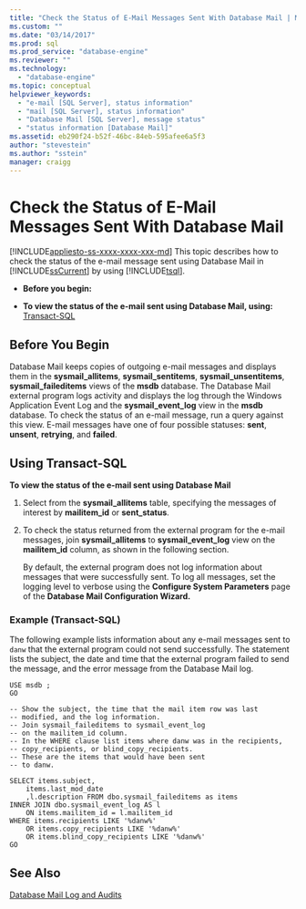 ```yaml
---
title: "Check the Status of E-Mail Messages Sent With Database Mail | Microsoft Docs"
ms.custom: ""
ms.date: "03/14/2017"
ms.prod: sql
ms.prod_service: "database-engine"
ms.reviewer: ""
ms.technology: 
  - "database-engine"
ms.topic: conceptual
helpviewer_keywords: 
  - "e-mail [SQL Server], status information"
  - "mail [SQL Server], status information"
  - "Database Mail [SQL Server], message status"
  - "status information [Database Mail]"
ms.assetid: eb290f24-b52f-46bc-84eb-595afee6a5f3
author: "stevestein"
ms.author: "sstein"
manager: craigg
---
```

# Check the Status of E-Mail Messages Sent With Database Mail
[!INCLUDE[appliesto-ss-xxxx-xxxx-xxx-md](../../includes/appliesto-ss-xxxx-xxxx-xxx-md.md)]
  This topic describes how to check the status of the e-mail message sent using Database Mail  in [!INCLUDE[ssCurrent](../../includes/sscurrent-md.md)] by using [!INCLUDE[tsql](../../includes/tsql-md.md)].  
  
-   **Before you begin:**  
  
-   **To view the status of the e-mail sent using Database Mail, using:**  [Transact-SQL](#TsqlProcedure)  
  
##  <a name="BeforeYouBegin"></a> Before You Begin  
 Database Mail keeps copies of outgoing e-mail messages and displays them in the **sysmail_allitems**, **sysmail_sentitems**, **sysmail_unsentitems**, **sysmail_faileditems** views of the **msdb** database. The Database Mail external program logs activity and displays the log through the Windows Application Event Log and the **sysmail_event_log** view in the **msdb** database. To check the status of an e-mail message, run a query against this view. E-mail messages have one of four possible statuses: **sent**, **unsent**, **retrying**, and **failed**.  
  
##  <a name="TsqlProcedure"></a> Using Transact-SQL  
 **To view the status of the e-mail sent using Database Mail**  
  
1.  Select from the **sysmail_allitems** table, specifying the messages of interest by **mailitem_id** or **sent_status**.  
  
2.  To check the status returned from the external program for the e-mail messages, join **sysmail_allitems** to **sysmail_event_log** view on the **mailitem_id** column, as shown in the following section.  
  
     By default, the external program does not log information about messages that were successfully sent. To log all messages, set the logging level to verbose using the **Configure System Parameters** page of the **Database Mail Configuration Wizard.**  
  
###  <a name="TsqlExample"></a> Example (Transact-SQL)  
 The following example lists information about any e-mail messages sent to `danw` that the external program could not send successfully. The statement lists the subject, the date and time that the external program failed to send the message, and the error message from the Database Mail log.  
  
```  
USE msdb ;  
GO  
  
-- Show the subject, the time that the mail item row was last  
-- modified, and the log information.  
-- Join sysmail_faileditems to sysmail_event_log   
-- on the mailitem_id column.  
-- In the WHERE clause list items where danw was in the recipients,  
-- copy_recipients, or blind_copy_recipients.  
-- These are the items that would have been sent  
-- to danw.  
  
SELECT items.subject,  
    items.last_mod_date  
    ,l.description FROM dbo.sysmail_faileditems as items  
INNER JOIN dbo.sysmail_event_log AS l  
    ON items.mailitem_id = l.mailitem_id  
WHERE items.recipients LIKE '%danw%'    
    OR items.copy_recipients LIKE '%danw%'   
    OR items.blind_copy_recipients LIKE '%danw%'  
GO  
```  
  
## See Also  
 [Database Mail Log and Audits](../../relational-databases/database-mail/database-mail-log-and-audits.md)  
  
  
